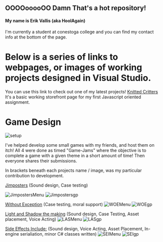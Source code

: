## OOOOooooOO Damn That's a hot repository!

#### My name is Erik Vallis (aka HoolAgain)
I'm currently a student at conestoga college and you can find my contact info at the bottom of the page.


# Below is a series of links to webpages, or images of working projects designed in Visual Studio.

You can use this link to check out one of my latest projects! [Knitted Critters](https://hoolagain.github.io/HoolAgain/)
It's a basic working storefront page for my first Javascript oriented assignment. 



# Game Design
![setup](https://www.pcworld.com/wp-content/uploads/2021/11/IMG_20190615_214330-2.jpg?resize=1536%2C986&quality=50&strip=all)

I've helped develop some small games with my friends, and host them on itch! All 4 were done as timed "Game-Jams" where the objective is to complete a game with a given theme in a short amount of time! Then everyone shares their submissions.

In brackets beneath each projects name / image, was my particular contribution to development.

[Jimposters](https://sobad.itch.io/jimposters) (Sound design, Case testing)

![JimpostersMenu](https://img.itch.zone/aW1hZ2UvNDc2NjcyLzI0NDg5NjcuanBn/347x500/ZPfYVY.jpg) ![Jimpostersgp](https://img.itch.zone/aW1hZ2UvNDc2NjcyLzI0NDg5NjEuanBn/347x500/SqYGk0.jpg)


[Without Exception](https://sobad.itch.io/without-exception) (Case testing, moral support)
![WOEMenu](https://img.itch.zone/aW1hZ2UvNTUzMDIwLzI5MzE3NjYucG5n/347x500/cv%2BZi8.png)
![WOEgp](https://img.itch.zone/aW1hZ2UvNTUzMDIwLzI5MzE3NjgucG5n/347x500/HzYiQ9.png)

[Light and Shadow the making](https://sobad.itch.io/light-and-shadow-the-movie-the-making-of-the-game) (Sound design, Case Testing, Asset placement, Voice Acting)
![LASMenu](https://img.itch.zone/aW1hZ2UvNTg0MDcyLzMwNzg3NDUucG5n/347x500/xqwOEn.png)
![LASgp](https://img.itch.zone/aW1hZ2UvNTg0MDcyLzMwNzg2OTYucG5n/347x500/NAvo2o.png)

[Side Effects Include:](https://sobad.itch.io/side-effects-include) (Sound design, Voice Acting, Asset Placement, In-engine serialiation, minor C# classes written)
![SEIMenu](https://img.itch.zone/aW1hZ2UvNjk5MTA2LzM4NTI2NTMucG5n/347x500/50tSst.png)
![SEIgp](https://img.itch.zone/aW1hZ2UvNjk5MTA2LzM4NTI3MTMucG5n/347x500/2z%2F1od.png)

